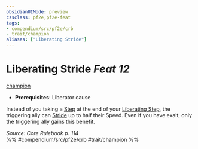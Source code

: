 ```yaml
---
obsidianUIMode: preview
cssclass: pf2e,pf2e-feat
tags:
- compendium/src/pf2e/crb
- trait/champion
aliases: ["Liberating Stride"]
---
```

# Liberating Stride  *Feat 12*  
[champion](../../rules/traits/champion.md)  

- **Prerequisites**: Liberator cause

Instead of you taking a [Step](../../rules/actions/step.md) at the end of your [Liberating Step](../../rules/actions/liberating-step.md), the triggering ally can [Stride](../../rules/actions/stride.md) up to half their Speed. Even if you have exalt, only the triggering ally gains this benefit.

*Source: Core Rulebook p. 114*  
%% #compendium/src/pf2e/crb #trait/champion %%